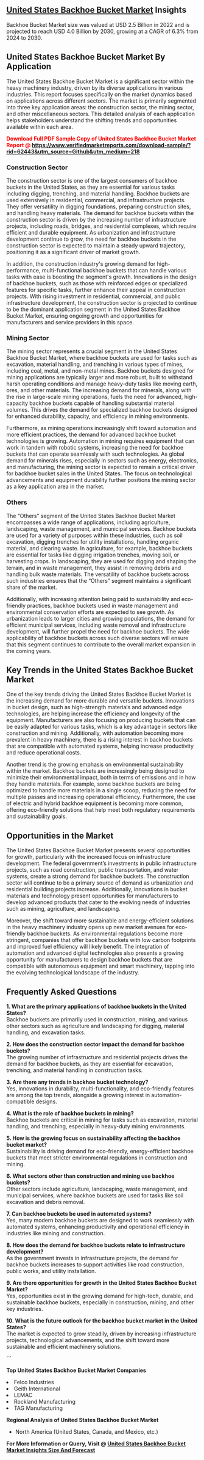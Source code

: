 <h2><a href="https://www.verifiedmarketreports.com/download-sample/?rid=62443&amp;utm_source=Github&amp;utm_medium=218" target="_blank">United States Backhoe Bucket Market</a> Insights</h2><p>Backhoe Bucket Market size was valued at USD 2.5 Billion in 2022 and is projected to reach USD 4.0 Billion by 2030, growing at a CAGR of 6.3% from 2024 to 2030.</p><p> <h2>United States Backhoe Bucket Market By Application</h2> <p>The United States Backhoe Bucket Market is a significant sector within the heavy machinery industry, driven by its diverse applications in various industries. This report focuses specifically on the market dynamics based on applications across different sectors. The market is primarily segmented into three key application areas: the construction sector, the mining sector, and other miscellaneous sectors. This detailed analysis of each application helps stakeholders understand the shifting trends and opportunities available within each area. </p> <p><strong><p><span class=""><span style="color: #ff0000;"><strong>Download Full PDF Sample Copy of United States Backhoe Bucket Market Report</strong> @ </span><a href="https://www.verifiedmarketreports.com/download-sample/?rid=62443&amp;utm_source=Github&amp;utm_medium=218" target="_blank">https://www.verifiedmarketreports.com/download-sample/?rid=62443&amp;utm_source=Github&amp;utm_medium=218</a></span></p></strong></p> <h3>Construction Sector</h3> <p>The construction sector is one of the largest consumers of backhoe buckets in the United States, as they are essential for various tasks including digging, trenching, and material handling. Backhoe buckets are used extensively in residential, commercial, and infrastructure projects. They offer versatility in digging foundations, preparing construction sites, and handling heavy materials. The demand for backhoe buckets within the construction sector is driven by the increasing number of infrastructure projects, including roads, bridges, and residential complexes, which require efficient and durable equipment. As urbanization and infrastructure development continue to grow, the need for backhoe buckets in the construction sector is expected to maintain a steady upward trajectory, positioning it as a significant driver of market growth. <p>In addition, the construction industry's growing demand for high-performance, multi-functional backhoe buckets that can handle various tasks with ease is boosting the segment's growth. Innovations in the design of backhoe buckets, such as those with reinforced edges or specialized features for specific tasks, further enhance their appeal in construction projects. With rising investment in residential, commercial, and public infrastructure development, the construction sector is projected to continue to be the dominant application segment in the United States Backhoe Bucket Market, ensuring ongoing growth and opportunities for manufacturers and service providers in this space.</p> <h3>Mining Sector</h3> <p>The mining sector represents a crucial segment in the United States Backhoe Bucket Market, where backhoe buckets are used for tasks such as excavation, material handling, and trenching in various types of mines, including coal, metal, and non-metal mines. Backhoe buckets designed for mining applications are typically larger and more robust, built to withstand harsh operating conditions and manage heavy-duty tasks like moving earth, ores, and other materials. The increasing demand for minerals, along with the rise in large-scale mining operations, fuels the need for advanced, high-capacity backhoe buckets capable of handling substantial material volumes. This drives the demand for specialized backhoe buckets designed for enhanced durability, capacity, and efficiency in mining environments. <p>Furthermore, as mining operations increasingly shift toward automation and more efficient practices, the demand for advanced backhoe bucket technologies is growing. Automation in mining requires equipment that can work in tandem with robotic systems, increasing the need for backhoe buckets that can operate seamlessly with such technologies. As global demand for minerals rises, especially in sectors such as energy, electronics, and manufacturing, the mining sector is expected to remain a critical driver for backhoe bucket sales in the United States. The focus on technological advancements and equipment durability further positions the mining sector as a key application area in the market.</p> <h3>Others</h3> <p>The “Others” segment of the United States Backhoe Bucket Market encompasses a wide range of applications, including agriculture, landscaping, waste management, and municipal services. Backhoe buckets are used for a variety of purposes within these industries, such as soil excavation, digging trenches for utility installations, handling organic material, and clearing waste. In agriculture, for example, backhoe buckets are essential for tasks like digging irrigation trenches, moving soil, or harvesting crops. In landscaping, they are used for digging and shaping the terrain, and in waste management, they assist in removing debris and handling bulk waste materials. The versatility of backhoe buckets across such industries ensures that the “Others” segment maintains a significant share of the market. <p>Additionally, with increasing attention being paid to sustainability and eco-friendly practices, backhoe buckets used in waste management and environmental conservation efforts are expected to see growth. As urbanization leads to larger cities and growing populations, the demand for efficient municipal services, including waste removal and infrastructure development, will further propel the need for backhoe buckets. The wide applicability of backhoe buckets across such diverse sectors will ensure that this segment continues to contribute to the overall market expansion in the coming years.</p> <h2>Key Trends in the United States Backhoe Bucket Market</h2> <p>One of the key trends driving the United States Backhoe Bucket Market is the increasing demand for more durable and versatile buckets. Innovations in bucket design, such as high-strength materials and advanced edge technologies, are helping increase the efficiency and longevity of the equipment. Manufacturers are also focusing on producing buckets that can be easily adapted for various tasks, which is a key advantage in sectors like construction and mining. Additionally, with automation becoming more prevalent in heavy machinery, there is a rising interest in backhoe buckets that are compatible with automated systems, helping increase productivity and reduce operational costs.</p> <p>Another trend is the growing emphasis on environmental sustainability within the market. Backhoe buckets are increasingly being designed to minimize their environmental impact, both in terms of emissions and in how they handle materials. For example, some backhoe buckets are being optimized to handle more materials in a single scoop, reducing the need for multiple passes and increasing operational efficiency. Furthermore, the use of electric and hybrid backhoe equipment is becoming more common, offering eco-friendly solutions that help meet both regulatory requirements and sustainability goals.</p> <h2>Opportunities in the Market</h2> <p>The United States Backhoe Bucket Market presents several opportunities for growth, particularly with the increased focus on infrastructure development. The federal government’s investments in public infrastructure projects, such as road construction, public transportation, and water systems, create a strong demand for backhoe buckets. The construction sector will continue to be a primary source of demand as urbanization and residential building projects increase. Additionally, innovations in bucket materials and technology present opportunities for manufacturers to develop advanced products that cater to the evolving needs of industries such as mining, agriculture, and landscaping.</p> <p>Moreover, the shift toward more sustainable and energy-efficient solutions in the heavy machinery industry opens up new market avenues for eco-friendly backhoe buckets. As environmental regulations become more stringent, companies that offer backhoe buckets with low carbon footprints and improved fuel efficiency will likely benefit. The integration of automation and advanced digital technologies also presents a growing opportunity for manufacturers to design backhoe buckets that are compatible with autonomous equipment and smart machinery, tapping into the evolving technological landscape of the industry.</p> <h2>Frequently Asked Questions</h2> <p><strong>1. What are the primary applications of backhoe buckets in the United States?</strong><br>Backhoe buckets are primarily used in construction, mining, and various other sectors such as agriculture and landscaping for digging, material handling, and excavation tasks.</p> <p><strong>2. How does the construction sector impact the demand for backhoe buckets?</strong><br>The growing number of infrastructure and residential projects drives the demand for backhoe buckets, as they are essential for excavation, trenching, and material handling in construction tasks.</p> <p><strong>3. Are there any trends in backhoe bucket technology?</strong><br>Yes, innovations in durability, multi-functionality, and eco-friendly features are among the top trends, alongside a growing interest in automation-compatible designs.</p> <p><strong>4. What is the role of backhoe buckets in mining?</strong><br>Backhoe buckets are critical in mining for tasks such as excavation, material handling, and trenching, especially in heavy-duty mining environments.</p> <p><strong>5. How is the growing focus on sustainability affecting the backhoe bucket market?</strong><br>Sustainability is driving demand for eco-friendly, energy-efficient backhoe buckets that meet stricter environmental regulations in construction and mining.</p> <p><strong>6. What sectors other than construction and mining use backhoe buckets?</strong><br>Other sectors include agriculture, landscaping, waste management, and municipal services, where backhoe buckets are used for tasks like soil excavation and debris removal.</p> <p><strong>7. Can backhoe buckets be used in automated systems?</strong><br>Yes, many modern backhoe buckets are designed to work seamlessly with automated systems, enhancing productivity and operational efficiency in industries like mining and construction.</p> <p><strong>8. How does the demand for backhoe buckets relate to infrastructure development?</strong><br>As the government invests in infrastructure projects, the demand for backhoe buckets increases to support activities like road construction, public works, and utility installation.</p> <p><strong>9. Are there opportunities for growth in the United States Backhoe Bucket Market?</strong><br>Yes, opportunities exist in the growing demand for high-tech, durable, and sustainable backhoe buckets, especially in construction, mining, and other key industries.</p> <p><strong>10. What is the future outlook for the backhoe bucket market in the United States?</strong><br>The market is expected to grow steadily, driven by increasing infrastructure projects, technological advancements, and the shift toward more sustainable and efficient machinery solutions.</p> ```</p><p><strong>Top United States Backhoe Bucket Market Companies</strong></p><div data-test-id=""><p><li>Felco Industries</li><li> Geith International</li><li> LEMAC</li><li> Rockland Manufacturing</li><li> TAG Manufacturing</li></p><div><strong>Regional Analysis of&nbsp;United States Backhoe Bucket Market</strong></div><ul><li dir="ltr"><p dir="ltr">North America&nbsp;(United States, Canada, and Mexico, etc.)</p></li></ul><p><strong>For More Information or Query, Visit @&nbsp;</strong><strong><a href="https://www.verifiedmarketreports.com/product/global-backhoe-bucket-market-2018-by-manufacturers-regions-type-and-application-forecast-to-2023/?utm_source=Github&amp;utm_medium=218" target="_blank">United States Backhoe Bucket Market Insights Size And Forecast</a></strong></p></div>
